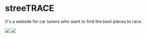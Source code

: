 # streeTRACE
It's a website for car tuners who want to find the best places to race.

<img src="https://lh6.googleusercontent.com/-b538Js7I6RU/Vu9hgbrEqTI/AAAAAAAAAJU/LWXskK12Sc8H5Wc0KjRLfuC6ml3KYLSYA/w953-h872-no/Screen%2BShot%2B2016-03-20%2Bat%2B7.48.37%2BPM.png">
<img src="https://lh4.googleusercontent.com/-NWZjA2Dg_Z4/Vu9hgAqv-YI/AAAAAAAAAJU/rDh1_jG3ZFcQkAJFosUEXcmi4tO85IIrg/w1051-h670-no/Screen%2BShot%2B2016-03-20%2Bat%2B7.50.17%2BPM.png">
